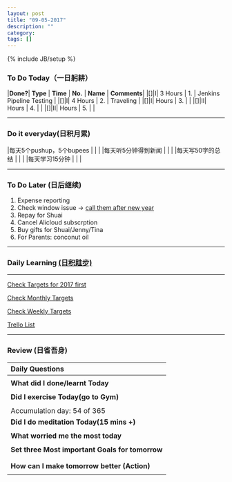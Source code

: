 ```yaml
---
layout: post
title: "09-05-2017"
description: ""
category: 
tags: []
---
```

{% include JB/setup %}

### To Do Today（一日躬耕）


|**Done?**| **Type** | **Time**   | **No.** | **Name** | **Comments**|
|[]|I| 3 Hours  | 1. | Jenkins Pipeline Testing	 | 
|[]|I| 4 Hours  | 2. | Traveling |
|[]|I|  Hours  | 3. |	 |
|[]|II|  Hours | 4. |	 |
|[]|II|  Hours | 5. |    |


---

### Do it everyday(日积月累)

|每天5个pushup，5个bupees   | |     |
|每天听5分钟得到新闻      | |	  |
|每天写50字的总结			 | |    |
|每天学习15分钟            | |    |

---

### To Do Later (日后继续) 

1. Expense reporting 
2. Check window issue -> [call them after new year](http://neil526.tripod.com/) 
3. Repay for Shuai
4. Cancel Alicloud subscrption
5. Buy gifts for Shuai/Jenny/Tina 
6. For Parents: conconut oil

---

### Daily Learning [(日积跬步)](https://yitianxu.github.io/2017/01/05/learning-summary)


---

[Check Targets for 2017 first](https://yitianxu.github.io/2016/12/30/resolution-for-2017)

[Check Monthly Targets](https://yitianxu.github.io/pages/monthly%20targets/Monthly)

[Check Weekly Targets](https://yitianxu.github.io/pages/weekly%20targets/Weekly%20Targets) 

[Trello List](https://trello.com/b/oYub62ID/goal-of-year-2016-2017)

---

### Review (日省吾身)

| Daily Questions                                    |                                           
|:---------------------------------------------------|
|                                                    |
| **What did I done/learnt Today**| 
|                                                    |
| **Did I exercise Today(go to Gym)**|          
|     |
| Accumulation day: 54 of 365   |
| **Did I do meditation Today(15 mins +)**|          
|     |
|**What worried me the most today**|
|      |
|**Set three Most important Goals for tomorrow**|
|      |
|      |
|**How can I make tomorrow better (Action)**|
|                          |